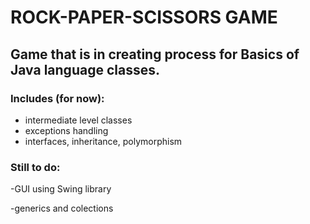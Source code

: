 # ROCK-PAPER-SCISSORS GAME

## Game that is in creating process for Basics of Java language classes.
### Includes (for now):
- intermediate level classes
- exceptions handling
- interfaces, inheritance, polymorphism

### Still to do:
-GUI using Swing library

-generics and colections
